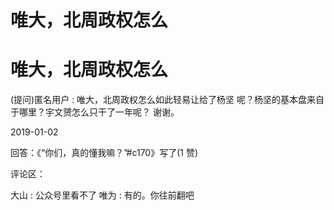 # 唯大，北周政权怎么

# 唯大，北周政权怎么

(提问)匿名用户 : 唯大，北周政权怎么如此轻易让给了杨坚 呢？杨坚的基本盘来自于哪里？宇文赟怎么只干了一年呢？ 谢谢。

2019-01-02

回答：《“你们，真的懂我嘛？”#c170》写了(1 赞)

评论区：

大山 : 公众号里看不了 唯为 : 有的。你往前翻吧